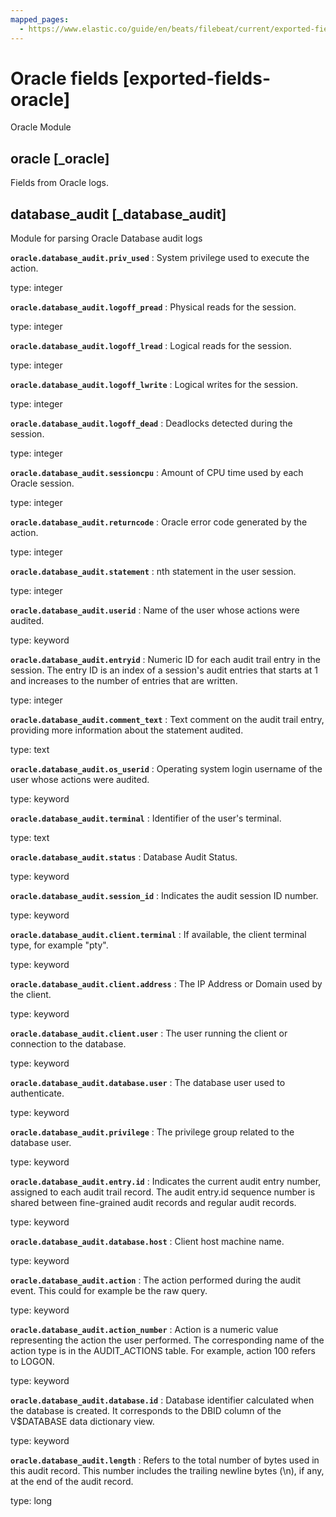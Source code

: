 ```yaml
---
mapped_pages:
  - https://www.elastic.co/guide/en/beats/filebeat/current/exported-fields-oracle.html
---
```


# Oracle fields [exported-fields-oracle]

Oracle Module

## oracle [_oracle]

Fields from Oracle logs.

## database_audit [_database_audit]

Module for parsing Oracle Database audit logs

**`oracle.database_audit.priv_used`**
:   System privilege used to execute the action.

type: integer


**`oracle.database_audit.logoff_pread`**
:   Physical reads for the session.

type: integer


**`oracle.database_audit.logoff_lread`**
:   Logical reads for the session.

type: integer


**`oracle.database_audit.logoff_lwrite`**
:   Logical writes for the session.

type: integer


**`oracle.database_audit.logoff_dead`**
:   Deadlocks detected during the session.

type: integer


**`oracle.database_audit.sessioncpu`**
:   Amount of CPU time used by each Oracle session.

type: integer


**`oracle.database_audit.returncode`**
:   Oracle error code generated by the action.

type: integer


**`oracle.database_audit.statement`**
:   nth statement in the user session.

type: integer


**`oracle.database_audit.userid`**
:   Name of the user whose actions were audited.

type: keyword


**`oracle.database_audit.entryid`**
:   Numeric ID for each audit trail entry in the session. The entry ID is an index of a session's audit entries that starts at 1 and increases to the number of entries that are written.

type: integer


**`oracle.database_audit.comment_text`**
:   Text comment on the audit trail entry, providing more information about the statement audited.

type: text


**`oracle.database_audit.os_userid`**
:   Operating system login username of the user whose actions were audited.

type: keyword


**`oracle.database_audit.terminal`**
:   Identifier of the user's terminal.

type: text


**`oracle.database_audit.status`**
:   Database Audit Status.

type: keyword


**`oracle.database_audit.session_id`**
:   Indicates the audit session ID number.

type: keyword


**`oracle.database_audit.client.terminal`**
:   If available, the client terminal type, for example "pty".

type: keyword


**`oracle.database_audit.client.address`**
:   The IP Address or Domain used by the client.

type: keyword


**`oracle.database_audit.client.user`**
:   The user running the client or connection to the database.

type: keyword


**`oracle.database_audit.database.user`**
:   The database user used to authenticate.

type: keyword


**`oracle.database_audit.privilege`**
:   The privilege group related to the database user.

type: keyword


**`oracle.database_audit.entry.id`**
:   Indicates the current audit entry number, assigned to each audit trail record. The audit entry.id sequence number is shared between fine-grained audit records and regular audit records.

type: keyword


**`oracle.database_audit.database.host`**
:   Client host machine name.

type: keyword


**`oracle.database_audit.action`**
:   The action performed during the audit event. This could for example be the raw query.

type: keyword


**`oracle.database_audit.action_number`**
:   Action is a numeric value representing the action the user performed. The corresponding name of the action type is in the AUDIT_ACTIONS table. For example, action 100 refers to LOGON.

type: keyword


**`oracle.database_audit.database.id`**
:   Database identifier calculated when the database is created. It corresponds to the DBID column of the V$DATABASE data dictionary view.

type: keyword


**`oracle.database_audit.length`**
:   Refers to the total number of bytes used in this audit record. This number includes the trailing newline bytes (\n), if any, at the end of the audit record.

type: long


